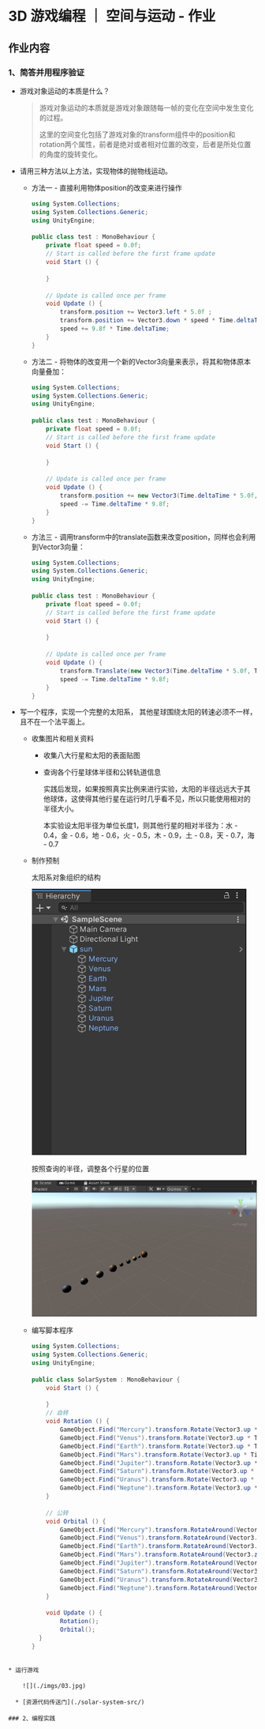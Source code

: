 # 3D 游戏编程 ｜ 空间与运动 - 作业

## 作业内容

### 1、简答并用程序验证

* 游戏对象运动的本质是什么？
  > 游戏对象运动的本质就是游戏对象跟随每一帧的变化在空间中发生变化的过程。
  >
  > 这里的空间变化包括了游戏对象的transform组件中的position和rotation两个属性，前者是绝对或者相对位置的改变，后者是所处位置的角度的旋转变化。

* 请用三种方法以上方法，实现物体的抛物线运动。
  * 方法一 - 直接利用物体position的改变来进行操作
  
      ```c#
      using System.Collections;
      using System.Collections.Generic;
      using UnityEngine;
      
      public class test : MonoBehaviour {
          private float speed = 0.0f;
          // Start is called before the first frame update
          void Start () {
      
          }
      
          // Update is called once per frame
          void Update () {
              transform.position += Vector3.left * 5.0f ;
              transform.position += Vector3.down * speed * Time.deltaTime;
              speed += 9.8f * Time.deltaTime;
          }
      }
      ```
  
      
  
  * 方法二 - 将物体的改变用一个新的Vector3向量来表示，将其和物体原本向量叠加：
  
      ```c#
      using System.Collections;
      using System.Collections.Generic;
      using UnityEngine;
      
      public class test : MonoBehaviour {
          private float speed = 0.0f;
          // Start is called before the first frame update
          void Start () {
      
          }
      
          // Update is called once per frame
          void Update () {
              transform.position += new Vector3(Time.deltaTime * 5.0f, Time.deltaTime * speed, 0);
              speed -= Time.deltaTime * 9.8f;
          }
      }
      
      ```
  
      
  
  * 方法三 - 调用transform中的translate函数来改变position，同样也会利用到Vector3向量：
  
      ```c#
      using System.Collections;
      using System.Collections.Generic;
      using UnityEngine;
      
      public class test : MonoBehaviour {
          private float speed = 0.0f;
          // Start is called before the first frame update
          void Start () {
      
          }
      
          // Update is called once per frame
          void Update () {
              transform.Translate(new Vector3(Time.deltaTime * 5.0f, Time.deltaTime * speed, 0));
              speed -= Time.deltaTime * 9.8f;
          }
      }
      ```
  
      
  
* 写一个程序，实现一个完整的太阳系， 其他星球围绕太阳的转速必须不一样，且不在一个法平面上。

  * 收集图片和相关资料

    * 收集八大行星和太阳的表面贴图

    * 查询各个行星球体半径和公转轨道信息

      实践后发现，如果按照真实比例来进行实验，太阳的半径远远大于其他球体，这使得其他行星在运行时几乎看不见，所以只能使用相对的半径大小。

      本实验设太阳半径为单位长度1，则其他行星的相对半径为：水 - 0.4，金 - 0.6，地 - 0.6，火 - 0.5，木 - 0.9，土 - 0.8，天 - 0.7，海 - 0.7

  * 制作预制

    太阳系对象组织的结构

    ![](./imgs/01.jpg)

    按照查询的半径，调整各个行星的位置

    ![](./imgs/02.jpg)

  * 编写脚本程序
  
    ```c#
    using System.Collections;
    using System.Collections.Generic;
    using UnityEngine;
    
    public class SolarSystem : MonoBehaviour {
        void Start () {
            
        }
    	// 自转
        void Rotation () {
            GameObject.Find("Mercury").transform.Rotate(Vector3.up * Time.deltaTime * 365);
            GameObject.Find("Venus").transform.Rotate(Vector3.up * Time.deltaTime * 400);
            GameObject.Find("Earth").transform.Rotate(Vector3.up * Time.deltaTime * 300);
            GameObject.Find("Mars").transform.Rotate(Vector3.up * Time.deltaTime * 250);
            GameObject.Find("Jupiter").transform.Rotate(Vector3.up * Time.deltaTime * 200);
            GameObject.Find("Saturn").transform.Rotate(Vector3.up * Time.deltaTime * 190);
            GameObject.Find("Uranus").transform.Rotate(Vector3.up * Time.deltaTime * 180);
            GameObject.Find("Neptune").transform.Rotate(Vector3.up * Time.deltaTime * 160);
        }
        
        // 公转
        void Orbital () {
            GameObject.Find("Mercury").transform.RotateAround(Vector3.zero, new Vector3(0, 10, 10), 25 * Time.deltaTime);
            GameObject.Find("Venus").transform.RotateAround(Vector3.zero, new Vector3(0, 20, 20), 20 * Time.deltaTime);
            GameObject.Find("Earth").transform.RotateAround(Vector3.zero, new Vector3(0, 30, 30), 30 * Time.deltaTime);
            GameObject.Find("Mars").transform.RotateAround(Vector3.zero, new Vector3(0, 40, 40), 45 * Time.deltaTime);
            GameObject.Find("Jupiter").transform.RotateAround(Vector3.zero, new Vector3(0, 50, 50), 35 * Time.deltaTime);
            GameObject.Find("Saturn").transform.RotateAround(Vector3.zero, new Vector3(0, 60, 60), 40 * Time.deltaTime);
            GameObject.Find("Uranus").transform.RotateAround(Vector3.zero, new Vector3(0, 70, 70), 45 * Time.deltaTime);
            GameObject.Find("Neptune").transform.RotateAround(Vector3.zero, new Vector3(0, 90, 90), 50 * Time.deltaTime);
        }
    
        void Update () {
            Rotation();
            Orbital();
      }
    }
```
    
* 运行游戏
  
    ![](./imgs/03.jpg)
  
  * [资源代码传送门](./solar-system-src/)

### 2、编程实践



